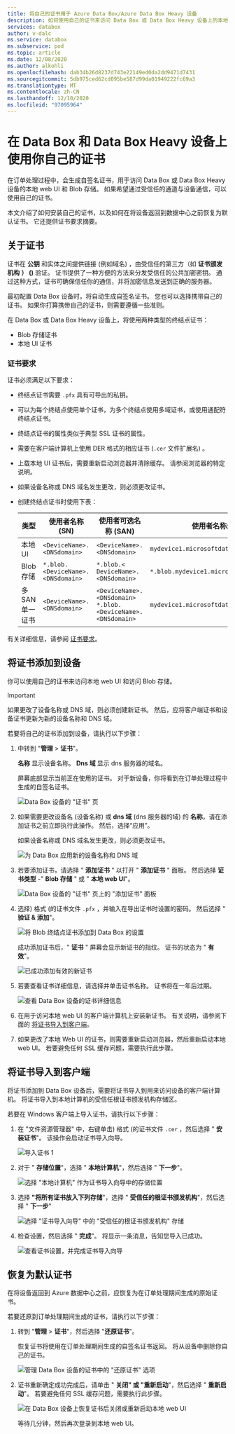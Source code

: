 ```yaml
---
title: 将自己的证书用于 Azure Data Box/Azure Data Box Heavy 设备
description: 如何使用自己的证书来访问 Data Box 或 Data Box Heavy 设备上的本地 web UI 和博客存储。
services: databox
author: v-dalc
ms.service: databox
ms.subservice: pod
ms.topic: article
ms.date: 12/08/2020
ms.author: alkohli
ms.openlocfilehash: dab34b26d8237d743e22149ed0da2dd9471d7431
ms.sourcegitcommit: 5db975ced62cd095be587d99da01949222fc69a3
ms.translationtype: MT
ms.contentlocale: zh-CN
ms.lasthandoff: 12/10/2020
ms.locfileid: "97095964"
---
```

# <a name="use-your-own-certificates-with-data-box-and-data-box-heavy-devices"></a>在 Data Box 和 Data Box Heavy 设备上使用你自己的证书

在订单处理过程中，会生成自签名证书，用于访问 Data Box 或 Data Box Heavy 设备的本地 web UI 和 Blob 存储。 如果希望通过受信任的通道与设备通信，可以使用自己的证书。

本文介绍了如何安装自己的证书，以及如何在将设备返回到数据中心之前恢复为默认证书。 它还提供证书要求摘要。

## <a name="about-certificates"></a>关于证书

证书在 **公钥** 和实体之间提供链接 (例如域名) ，由受信任的第三方（如 **证书颁发机构** **） ()** 验证。  证书提供了一种方便的方法来分发受信任的公共加密密钥。 通过这种方式，证书可确保信任你的通信，并将加密信息发送到正确的服务器。

最初配置 Data Box 设备时，将自动生成自签名证书。 您也可以选择携带自己的证书。 如果你打算携带自己的证书，则需要遵循一些准则。

在 Data Box 或 Data Box Heavy 设备上，将使用两种类型的终结点证书：

- Blob 存储证书
- 本地 UI 证书

### <a name="certificate-requirements"></a>证书要求

证书必须满足以下要求：

- 终结点证书需要 `.pfx` 具有可导出的私钥。
- 可以为每个终结点使用单个证书，为多个终结点使用多域证书，或使用通配符终结点证书。
- 终结点证书的属性类似于典型 SSL 证书的属性。
- 需要在客户端计算机上使用 DER 格式的相应证书 (`.cer` 文件扩展名) 。
- 上载本地 UI 证书后，需要重新启动浏览器并清除缓存。 请参阅浏览器的特定说明。
- 如果设备名称或 DNS 域名发生更改，则必须更改证书。
- 创建终结点证书时使用下表：

  |类型 |使用者名称 (SN)   |使用者可选名称 (SAN)   |使用者名称示例 |
  |---------|---------|---------|---------|
  |本地 UI| `<DeviceName>.<DNSdomain>`|`<DeviceName>.<DNSdomain>`| `mydevice1.microsoftdatabox.com` |
  |Blob 存储|`*.blob.<DeviceName>.<DNSdomain>`|`*.blob.< DeviceName>.<DNSdomain>`|`*.blob.mydevice1.microsoftdatabox.com` |
  |多 SAN 单一证书|`<DeviceName>.<DNSdomain>`|`<DeviceName>.<DNSdomain>`<br>`*.blob.<DeviceName>.<DNSdomain>`|`mydevice1.microsoftdatabox.com` |

有关详细信息，请参阅 [证书要求](../../articles/databox-online/azure-stack-edge-j-series-certificate-requirements.md)。

## <a name="add-certificates-to-device"></a>将证书添加到设备

你可以使用自己的证书来访问本地 web UI 和访问 Blob 存储。

> [!IMPORTANT]
> 如果更改了设备名称或 DNS 域，则必须创建新证书。 然后，应将客户端证书和设备证书更新为新的设备名称和 DNS 域。

若要将自己的证书添加到设备，请执行以下步骤：

1. 中转到 "**管理**  >  **证书**"。

   **名称** 显示设备名称。 **Dns 域** 显示 dns 服务器的域名。

   屏幕底部显示当前正在使用的证书。 对于新设备，你将看到在订单处理过程中生成的自签名证书。

   ![Data Box 设备的 "证书" 页](media/data-box-bring-your-own-certificates/certificates-manage-certs.png)

2. 如果需要更改设备名 (设备名称) 或 **dns 域** (dns 服务器的域) 的 **名称**，请在添加证书之前立即执行此操作。 然后，选择“应用”。

   如果设备名称或 DNS 域名发生更改，则必须更改证书。

   ![为 Data Box 应用新的设备名称和 DNS 域](media/data-box-bring-your-own-certificates/certificates-device-name-dns.png)

3. 若要添加证书，请选择 " **添加证书** " 以打开 " **添加证书** " 面板。 然后选择 **证书类型** -" **Blob 存储** " 或 " **本地 web UI**"。

   ![Data Box 设备的 "证书" 页上的 "添加证书" 面板](media/data-box-bring-your-own-certificates/certificates-add-certificate-cert-type.png)

4. 选择) 格式 (的证书文件 `.pfx` ，并输入在导出证书时设置的密码。 然后选择 " **验证 & 添加**"。

   ![将 Blob 终结点证书添加到 Data Box 的设置](media/data-box-bring-your-own-certificates/certificates-add-blob-cert.png)

   成功添加证书后，" **证书** " 屏幕会显示新证书的指纹。 证书的状态为 " **有效**"。

   ![已成功添加有效的新证书](media/data-box-bring-your-own-certificates/certificates-view-new-certificate.png)

5. 若要查看证书详细信息，请选择并单击证书名称。 证书将在一年后过期。

   ![查看 Data Box 设备的证书详细信息](media/data-box-bring-your-own-certificates/certificates-cert-details.png)

   <!--If you changed the local web UI certificate, you'll see the following error. This error will go away when you install the new certificate on the client computer.

   ![Error after a new Local web UI certificate is added to a Data Box device](media/data-box-bring-your-own-certificates/certificates-unable-to-communicate-error.png) TEST. RESTORE IF ERROR IS REPRODUCED.-->

6. 在用于访问本地 web UI 的客户端计算机上安装新证书。 有关说明，请参阅下面的 [将证书导入到客户端](#import-certificates-to-client)。

7. 如果更改了本地 Web UI 的证书，则需要重新启动浏览器，然后重新启动本地 web UI。 若要避免任何 SSL 缓存问题，需要执行此步骤。

  <!-- TESTING THIS - The communication error should be gone from the **Certificates** screen.-->

## <a name="import-certificates-to-client"></a>将证书导入到客户端

将证书添加到 Data Box 设备后，需要将证书导入到用来访问设备的客户端计算机。 将证书导入到本地计算机的受信任根证书颁发机构存储区。

若要在 Windows 客户端上导入证书，请执行以下步骤：

1. 在 "文件资源管理器" 中，右键单击) 格式 (的证书文件 `.cer` ，然后选择 " **安装证书**"。 该操作会启动证书导入向导。

    ![导入证书 1](media/data-box-bring-your-own-certificates/import-cert-01.png)

2. 对于 " **存储位置**"，选择 " **本地计算机**"，然后选择 " **下一步**"。

    ![选择 "本地计算机" 作为证书导入向导中的存储位置](media/data-box-bring-your-own-certificates/import-cert-02.png)

3. 选择 **"将所有证书放入下列存储**"，选择 " **受信任的根证书颁发机构**"，然后选择 " **下一步**"

   ![选择 "证书导入向导" 中的 "受信任的根证书颁发机构" 存储](media/data-box-bring-your-own-certificates/import-cert-03.png)

4. 检查设置，然后选择 " **完成**"。 将显示一条消息，告知您导入已成功。

   ![查看证书设置，并完成证书导入向导](media/data-box-bring-your-own-certificates/import-cert-04.png)

## <a name="revert-to-default-certificates"></a>恢复为默认证书

在将设备返回到 Azure 数据中心之前，应恢复为在订单处理期间生成的原始证书。

若要还原到订单处理期间生成的证书，请执行以下步骤：

1. 转到 "**管理**  >  **证书**"，然后选择 "**还原证书**"。

   恢复证书将使用在订单处理期间生成的自签名证书返回。 将从设备中删除你自己的证书。

   ![管理 Data Box 设备的证书中的 "还原证书" 选项](media/data-box-bring-your-own-certificates/certificates-revert-certificates.png)

2. 证书重新确定成功完成后，请单击 " **关闭" 或 "重新启动**"，然后选择 " **重新启动**"。 若要避免任何 SSL 缓存问题，需要执行此步骤。

   ![在 Data Box 设备上恢复证书后关闭或重新启动本地 web UI](media/data-box-bring-your-own-certificates/certificates-restart-ui.png)

   等待几分钟，然后再次登录到本地 web UI。
